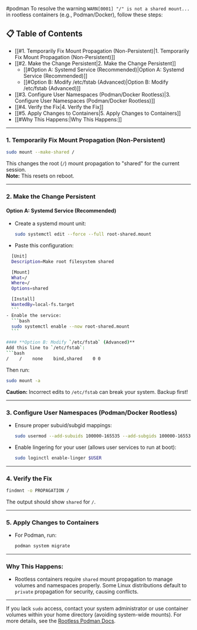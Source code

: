 #podman
To resolve the warning `WARN[0001] "/" is not a shared mount...` in rootless containers (e.g., Podman/Docker), follow these steps:
## 📋 Table of Contents

- [[#1. Temporarily Fix Mount Propagation (Non-Persistent)|1. Temporarily Fix Mount Propagation (Non-Persistent)]]
- [[#2. Make the Change Persistent|2. Make the Change Persistent]]
  - [[#Option A: Systemd Service (Recommended)|Option A: Systemd Service (Recommended)]]
  - [[#Option B: Modify /etc/fstab (Advanced)|Option B: Modify /etc/fstab (Advanced)]]
- [[#3. Configure User Namespaces (Podman/Docker Rootless)|3. Configure User Namespaces (Podman/Docker Rootless)]]
- [[#4. Verify the Fix|4. Verify the Fix]]
- [[#5. Apply Changes to Containers|5. Apply Changes to Containers]]
- [[#Why This Happens:|Why This Happens:]]

---

### 1. **Temporarily Fix Mount Propagation (Non-Persistent)**
   ```bash
   sudo mount --make-shared /
   ```
   This changes the root (`/`) mount propagation to "shared" for the current session.  
   **Note:** This resets on reboot.

---

### 2. **Make the Change Persistent**
   #### **Option A: Systemd Service (Recommended)**
   - Create a systemd mount unit:
     ```bash
     sudo systemctl edit --force --full root-shared.mount
     ```
   - Paste this configuration:
   ```bash
     [Unit]
     Description=Make root filesystem shared

     [Mount]
     What=/
     Where=/
     Options=shared

     [Install]
     WantedBy=local-fs.target
     ```
   - Enable the service:
     ```bash
     sudo systemctl enable --now root-shared.mount
     ```

   #### **Option B: Modify `/etc/fstab` (Advanced)**
   Add this line to `/etc/fstab`:
   ```bash
   /    /    none    bind,shared    0 0
   ```
   Then run:
   ```bash
   sudo mount -a
   ```
   **Caution:** Incorrect edits to `/etc/fstab` can break your system. Backup first!

---

### 3. **Configure User Namespaces (Podman/Docker Rootless)**
   - Ensure proper subuid/subgid mappings:
     ```bash
     sudo usermod --add-subuids 100000-165535 --add-subgids 100000-165535 $USER
     ```
   - Enable lingering for your user (allows user services to run at boot):
     ```bash
     sudo loginctl enable-linger $USER
     ```

---

### 4. **Verify the Fix**
   ```bash
   findmnt -o PROPAGATION /
   ```
   The output should show `shared` for `/`.

---

### 5. **Apply Changes to Containers**
   - For Podman, run:
     ```bash
     podman system migrate
     ```

---

### Why This Happens:
- Rootless containers require `shared` mount propagation to manage volumes and namespaces properly. Some Linux distributions default to `private` propagation for security, causing conflicts.

---

If you lack `sudo` access, contact your system administrator or use container volumes within your home directory (avoiding system-wide mounts). For more details, see the [Rootless Podman Docs](https://github.com/containers/podman/blob/main/docs/tutorials/rootless_tutorial.md).